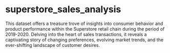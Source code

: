 # superstore_sales_analysis
This dataset offers a treasure trove of insights into consumer behavior and product performance within the Superstore retail chain during the period of 2019-2020. Delving into the heart of sales transactions, it reveals a captivating story of changing preferences, evolving market trends, and the ever-shifting landscape of customer desires.
